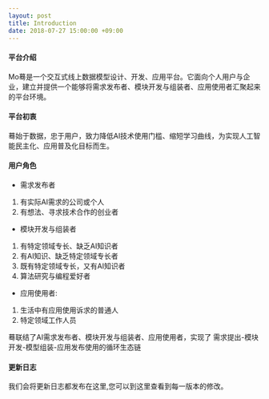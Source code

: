 ```yaml
---
layout: post
title: Introduction
date: 2018-07-27 15:00:00 +09:00
---
```


#### 平台介绍

Mo蓦是一个交互式线上数据模型设计、开发、应用平台。它面向个人用户与企业，建立并提供一个能够将需求发布者、模块开发与组装者、应用使用者汇聚起来的平台环境。

#### 平台初衷

蓦始于数据，忠于用户，致力降低AI技术使用门槛、缩短学习曲线，为实现人工智能民主化、应用普及化目标而生。

#### 用户角色

- 需求发布者

1. 有实际AI需求的公司或个人 
2. 有想法、寻求技术合作的创业者

- 模块开发与组装者

1. 有特定领域专长、缺乏AI知识者
2. 有AI知识、缺乏特定领域专长者
3. 既有特定领域专长，又有AI知识者 
4. 算法研究与编程爱好者

- 应用使用者:

1. 生活中有应用使用诉求的普通人
2. 特定领域工作人员

蓦联结了AI需求发布者、模块开发与组装者、应用使用者，实现了
需求提出-模块开发-模型组装-应用发布使用的循环生态链

#### 更新日志

我们会将更新日志都发布在这里,您可以到这里查看到每一版本的修改。
